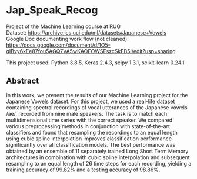 # Jap_Speak_Recog
Project of the Machine Learning course at RUG <br />
Dataset:
https://archive.ics.uci.edu/ml/datasets/Japanese+Vowels <br />
Google Doc documenting work flow (not cleaned):
https://docs.google.com/document/d/1O5-qIBvy6kEe87fou5AGQ7VA5wKAOFOWSFszcSkFB5I/edit?usp=sharing


This project used:
Python 3.8.5, Keras 2.4.3, scipy 1.3.1, scikit-learn 0.24.1

## Abstract
In this work, we present the results of our Machine Learning project for the Japanese Vowels dataset. For this project, we used a real-life dataset containing spectral recordings of vocal utterances of the Japanese vowels /ae/, recorded from nine male speakers. The task is to match each multidimensional time series with the correct speaker. We compared various preprocessing methods in conjunction with state-of-the-art classifiers and found that resampling the recordings to an equal length using cubic spline interpolation improves classification performance significantly over all classification models. The best performance was obtained by an ensemble of 11 separately trained Long Short Term Memory architectures in combination with cubic spline interpolation and subsequent resampling to an equal length of 26 time steps for each recording, yielding a training accuracy of 99.82% and a testing accuracy of 98.86%.
